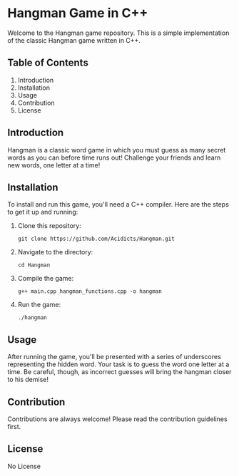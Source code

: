 # Hangman Game in C++

Welcome to the Hangman game repository. This is a simple implementation of the classic Hangman game written in C++.

## Table of Contents
1. Introduction
2. Installation
3. Usage
4. Contribution
5. License

## Introduction
Hangman is a classic word game in which you must guess as many secret words as you can before time runs out! Challenge your friends and learn new words, one letter at a time!

## Installation
To install and run this game, you'll need a C++ compiler. Here are the steps to get it up and running:

1. Clone this repository:
    ```
    git clone https://github.com/Acidicts/Hangman.git
    ```
2. Navigate to the directory:
    ```
    cd Hangman
    ```
3. Compile the game:
    ```
    g++ main.cpp hangman_functions.cpp -o hangman
    ```
4. Run the game:
    ```
    ./hangman
    ```

## Usage
After running the game, you'll be presented with a series of underscores representing the hidden word. Your task is to guess the word one letter at a time. Be careful, though, as incorrect guesses will bring the hangman closer to his demise!

## Contribution
Contributions are always welcome! Please read the contribution guidelines first.

## License
No License
